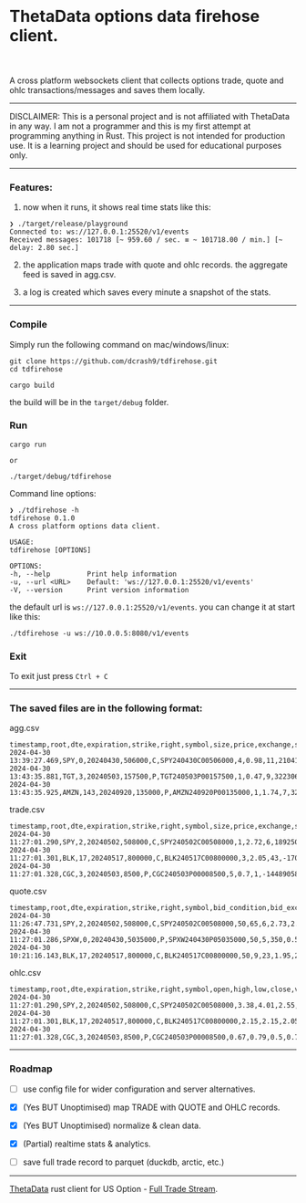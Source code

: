 <h1>
<br>
<br>
ThetaData options data firehose client.
<br>
<br>
</h1>
A cross platform websockets client that collects options trade, quote and ohlc transactions/messages and saves them locally.
<hr>
DISCLAIMER: This is a personal project and is not affiliated with ThetaData in any way. I am not a programmer and this is my first attempt at programming anything in Rust. This project is not intended for production use. It is a learning project and should be used for educational purposes only. 
<hr>

### Features:
1. now when it runs, it shows real time stats like this:
```
❯ ./target/release/playground
Connected to: ws://127.0.0.1:25520/v1/events
Received messages: 101718 [~ 959.60 / sec. ≡ ~ 101718.00 / min.] [~ delay: 2.80 sec.]
```
2. the application maps trade with quote and ohlc records. the aggregate feed is saved in agg.csv.

3. a log is created which saves every minute a snapshot of the stats.


<hr>

### Compile
Simply run the following command on mac/windows/linux:

```
git clone https://github.com/dcrash9/tdfirehose.git
cd tdfirehose
```

```
cargo build
```
the build will be in the `target/debug` folder.


### Run
```
cargo run

or

./target/debug/tdfirehose
```


Command line options:
```
❯ ./tdfirehose -h
tdfirehose 0.1.0
A cross platform options data client.

USAGE:
tdfirehose [OPTIONS]

OPTIONS:
-h, --help         Print help information
-u, --url <URL>    Default: 'ws://127.0.0.1:25520/v1/events'
-V, --version      Print version information
```

the default url is `ws://127.0.0.1:25520/v1/events`. you can change it at start like this:
```
./tdfirehose -u ws://10.0.0.5:8080/v1/events
```

### Exit
To exit just press `Ctrl + C`



<hr>

### The saved files are in the following format:

agg.csv
```
timestamp,root,dte,expiration,strike,right,symbol,size,price,exchange,sequence,condition,bid_condition,bid_exchange,bid_size,bid,ask,ask_size,ask_exchange,ask_condition,open,high,low,close,volume,count,ms_of_day,date
2024-04-30 13:39:27.469,SPY,0,20240430,506000,C,SPY240430C00506000,4,0.98,11,2104120248,18,50,69,57,0.98,0.99,314,7,50,2.97,3.9,0.69,0.98,136701,12570,49167469,20240430
2024-04-30 13:43:35.881,TGT,3,20240503,157500,P,TGT240503P00157500,1,0.47,9,322306155,125,50,1,1,0.47,0.5,121,5,50,0.32,0.6,0.32,0.47,279,101,49415881,20240430
2024-04-30 13:43:35.925,AMZN,143,20240920,135000,P,AMZN240920P00135000,1,1.74,7,323080836,18,50,1,1,1.74,1.77,8,47,50,1.7,1.76,1.7,1.74,17,11,49415925,20240430
```


trade.csv
```
timestamp,root,dte,expiration,strike,right,symbol,size,price,exchange,sequence,condition,ms_of_day,date
2024-04-30 11:27:01.290,SPY,2,20240502,508000,C,SPY240502C00508000,1,2.72,6,1892502965,125,41221290,20240430
2024-04-30 11:27:01.301,BLK,17,20240517,800000,C,BLK240517C00800000,3,2.05,43,-170898468,131,41221301,20240430
2024-04-30 11:27:01.328,CGC,3,20240503,8500,P,CGC240503P00008500,5,0.7,1,-1448905863,18,41221328,20240430
```

quote.csv
```
timestamp,root,dte,expiration,strike,right,symbol,bid_condition,bid_exchange,bid_size,bid,ask,ask_size,ask_exchange,ask_condition,ms_of_day,date
2024-04-30 11:26:47.731,SPY,2,20240502,508000,C,SPY240502C00508000,50,65,6,2.73,2.74,45,1,50,41207731,20240430
2024-04-30 11:27:01.286,SPXW,0,20240430,5035000,P,SPXW240430P05035000,50,5,350,0.55,0.6,191,5,50,41221286,20240430
2024-04-30 10:21:16.143,BLK,17,20240517,800000,C,BLK240517C00800000,50,9,23,1.95,2.3,13,9,50,37276143,20240430
```

ohlc.csv
```
timestamp,root,dte,expiration,strike,right,symbol,open,high,low,close,volume,count,ms_of_day,date
2024-04-30 11:27:01.290,SPY,2,20240502,508000,C,SPY240502C00508000,3.38,4.01,2.55,2.72,2577,390,41221290,20240430
2024-04-30 11:27:01.301,BLK,17,20240517,800000,C,BLK240517C00800000,2.15,2.15,2.05,2.05,5,3,41221301,20240430
2024-04-30 11:27:01.328,CGC,3,20240503,8500,P,CGC240503P00008500,0.67,0.79,0.5,0.7,517,127,41221328,20240430
```

<hr>

### Roadmap
- [ ] use config file for wider configuration and server alternatives.
- [X] (Yes BUT Unoptimised) map TRADE with QUOTE and OHLC records.
- [X] (Yes BUT Unoptimised) normalize & clean data.
- [x] (Partial) realtime stats & analytics.
- [ ] save full trade record to parquet (duckdb, arctic, etc.)


<hr>

[ThetaData](https://www.thetadata.net) rust client for US Option - [Full Trade Stream](https://http-docs.thetadata.us/docs/theta-data-rest-api-v2/3ikwxqsz6m60m-full-trade-stream).